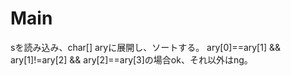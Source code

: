 # Main
sを読み込み、char[] aryに展開し、ソートする。
ary[0]==ary[1] && ary[1]!=ary[2] && ary[2]==ary[3]の場合ok、それ以外はng。
